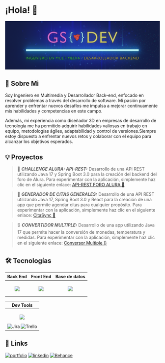 

# ¡Hola! 👋


![Logo](https://github.com/GioScarp/GioScarp/blob/main/Banner_Dev_2.png)


## 🧒 Sobre Mi
Soy Ingeniero en Multimedia y Desarrollador Back-end, enfocado en resolver problemas a través del desarrollo de software. Mi pasión por aprender y enfrentar nuevos desafíos me impulsa a mejorar continuamente mis habilidades y competencias en este campo. 

Además, mi experiencia como diseñador 3D en empresas de desarrollo de tecnología me ha permitido adquirir habilidades valiosas en trabajo en equipo, metodologías ágiles, adaptabilidad y control de versiones.Siempre estoy dispuesto a enfrentar nuevos retos y colaborar con el equipo para alcanzar los objetivos esperados.  
## 💡 Proyectos

> 💬 _***CHALLENGE ALURA: API-REST:***_ Desarrollo de una API REST utilizando Java 17 y Spring Boot 3.0 para la creación del backend del foro de Alura. Para experimentar con la aplicación, simplemente haz clic en el siguiente enlace: <a href="https://github.com/GioScarp/api-foro-alura">API-REST FORO ALURA 💬</a>

> 📝 _***GENERADOR DE CITAS GENERALES:***_ Desarrollo de una API REST utilizando Java 17, Spring Boot 3.0 y React para la creación de una app que permite agendar citas para cualquier propósito. Para experimentar con la aplicación, simplemente haz clic en el siguiente enlace: <a href="https://github.com/Trycatch-tv/f1it2-Team-10-Backend">CitaSync 📝</a>

> 🔃 _***CONVERTIDOR MULTIPLE:***_ Desarrollo de una app utilizando Java 17 que permite hacer la conversión de monedas, temperatura y medidas. Para experimentar con la aplicación, simplemente haz clic en el siguiente enlace: <a href="https://github.com/GioScarp/convertidor_monedas">Conversor Multiple 🔃</a>


## 🛠 Tecnologías


| **Back End**| **Front End** | **Base de datos** |
| :---: | :---: | :---: |
| <p align="center" dir="auto"><img align="center" src="https://skills.thijs.gg/icons?i=java,maven,spring&perline=3"/></p> | <p align="center" dir="auto"> <img align="center" src="https://skills.thijs.gg/icons?i=js,html,css,bootstrap&perline=4" /></p> | <p align="center" dir="auto"><img align="center" src="https://skills.thijs.gg/icons?i=mysql,mongo&perline=2" /></p> |

| **Dev Tools** |
| :---: |
| <p align="center" dir="auto"><img align="center" src="https://skills.thijs.gg/icons?i=idea,vscode,git,github,postman,&perline=6" /></p> ![Jira](https://img.shields.io/badge/jira-%230A0FFF.svg?style=for-the-badge&logo=jira&logoColor=white) ![Trello](https://img.shields.io/badge/Trello-%23026AA7.svg?style=for-the-badge&logo=Trello&logoColor=white) | 

## 🔗 Links

[![portfolio](https://img.shields.io/badge/my_portfolio-000?style=for-the-badge&logo=ko-fi&logoColor=white)]()
[![linkedin](https://img.shields.io/badge/linkedin-0A66C2?style=for-the-badge&logo=linkedin&logoColor=white)](https://www.linkedin.com/in/giovanni-scarpetta/)
[![Behance](https://img.shields.io/badge/Behance-1769ff?style=for-the-badge&logo=behance&logoColor=white)](https://www.behance.net/giovannrodrigu36)



